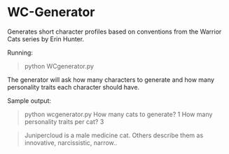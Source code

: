 # WC-Generator
Generates short character profiles based on conventions from the Warrior Cats series by Erin Hunter.

Running:
>python WCgenerator.py

The generator will ask how many characters to generate and how many personality traits each character should have. 

Sample output:
>python wcgenerator.py
>How many cats to generate?  1
>How many personality traits per cat?  3

>Junipercloud is a male medicine cat. Others describe them as innovative, narcissistic, narrow..
